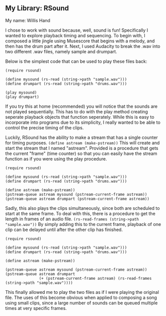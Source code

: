 ## My Library: RSound
My name: Willis Hand

I chose to work with sound because, well, sound is fun! Specifically I wanted to explore playback timing and sequencing. To begin with, I composed a little jingle using Musescore that begins with a melody, and then has the drum part after it. Next, I used Audacity to break the .wav into two different .wav files, namely sample and drumpart.

Below is the simplest code that can be used to play these files back:
```
(require rsound)

(define mysound (rs-read (string->path "sample.wav")))
(define drumpart (rs-read (string->path "drums.wav")))

(play mysound)
(play drumpart)
```

If you try this at home (recommended) you will notice that the sounds are not played sequentially. This has to do with the play method creating seperate playback objects that function seperately. While this is easy to incorporate into programs due to its simplicity, I really wanted to be able to control the precise timing of the clips.

Luckily, RSound has the ability to make a stream that has a single counter for timing purposes. `(define astream (make-pstream))` This will create and start the stream that I named "astream". Provided is a procedure that gets the current "frame" (time counter) so that you can easily have the stream function as if you were using the play procedure.
```
(require rsound)

(define mysound (rs-read (string->path "sample.wav")))
(define drumpart (rs-read (string->path "drums.wav")))

(define astream (make-pstream))
(pstream-queue astream mysound (pstream-current-frame astream))
(pstream-queue astream drumpart (pstream-current-frame astream))
```
Sadly, this also plays the clips simultaneously, since both are scheduled to start at the same frame. To deal with this, there is a procedure to get the length in frames of an audio file. `(rs-read-frames (string->path "sample.wav"))` By simply adding this to the current frame, playback of one clip can be delayed until after the other clip has finished.
```
(require rsound)

(define mysound (rs-read (string->path "sample.wav")))
(define drumpart (rs-read (string->path "drums.wav")))

(define astream (make-pstream))

(pstream-queue astream mysound (pstream-current-frame astream))
(pstream-queue astream drumpart
               (+ (pstream-current-frame astream) (rs-read-frames (string->path "sample.wav"))))
```

This finally allowed me to play the two files as if I were playing the original file. The uses of this become obvious when applied to composing a song using small clips, since a large number of sounds can be queued multiple times at very specific frames.
